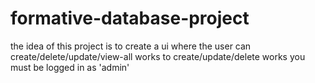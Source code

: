 # formative-database-project
 
 the idea of this project is to create a ui where the user can create/delete/update/view-all works
 to create/update/delete works you must be logged in as 'admin'